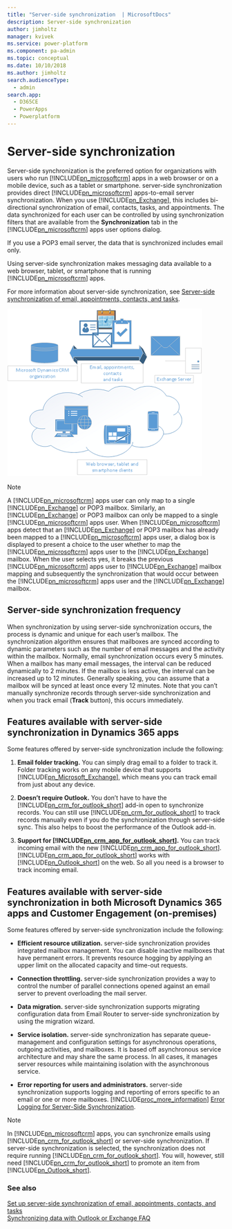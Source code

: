 ```yaml
---
title: "Server-side synchronization  | MicrosoftDocs"
description: Server-side synchronization
author: jimholtz
manager: kvivek
ms.service: power-platform
ms.component: pa-admin
ms.topic: conceptual
ms.date: 10/10/2018
ms.author: jimholtz
search.audienceType: 
  - admin
search.app: 
  - D365CE
  - PowerApps
  - Powerplatform
---
```

# Server-side synchronization

<a name="BKMK_serversidesync"></a> 

Server-side synchronization is the preferred option for organizations with users who run [!INCLUDE[pn_microsoftcrm](../includes/pn-dynamics-crm.md)] apps in a web browser or on a mobile device, such as a tablet or smartphone. server-side synchronization provides direct [!INCLUDE[pn_microsoftcrm](../includes/pn-dynamics-crm.md)] apps-to-email server synchronization. When you use [!INCLUDE[pn_Exchange](../includes/pn-exchange.md)], this includes bi-directional synchronization of email, contacts, tasks, and appointments. The data synchronized for each user can be controlled by using synchronization filters that are available from the **Synchronization** tab in the [!INCLUDE[pn_microsoftcrm](../includes/pn-dynamics-crm.md)] apps user options dialog.  
  
 If you use a POP3 email server, the data that is synchronized includes email only.  
  
 Using server-side synchronization makes messaging data available to a web browser, tablet, or smartphone that is running [!INCLUDE[pn_microsoftcrm](../includes/pn-dynamics-crm.md)] apps.  
  
 For more information about server-side synchronization, see [Server-side synchronization of email, appointments, contacts, and tasks](../admin/set-up-server-side-synchronization-of-email-appointments-contacts-and-tasks.md).  
  
 ![Server-side synchronization in Dynamics 365 apps](../admin/media/server-side-sync-diagram.png "Server-side synchronization in Dynamics 365 apps")  
  
> [!NOTE]
>  A [!INCLUDE[pn_microsoftcrm](../includes/pn-dynamics-crm.md)] apps user can only map to a single [!INCLUDE[pn_Exchange](../includes/pn-exchange.md)] or POP3 mailbox. Similarly, an [!INCLUDE[pn_Exchange](../includes/pn-exchange.md)] or POP3 mailbox can only be mapped to a single [!INCLUDE[pn_microsoftcrm](../includes/pn-dynamics-crm.md)] apps user. When [!INCLUDE[pn_microsoftcrm](../includes/pn-dynamics-crm.md)] apps detect that an [!INCLUDE[pn_Exchange](../includes/pn-exchange.md)] or POP3 mailbox has already been mapped to a [!INCLUDE[pn_microsoftcrm](../includes/pn-dynamics-crm.md)] apps user, a dialog box is displayed to present a choice to the user whether to map the [!INCLUDE[pn_microsoftcrm](../includes/pn-dynamics-crm.md)] apps user to the [!INCLUDE[pn_Exchange](../includes/pn-exchange.md)] mailbox. When the user selects yes, it breaks the previous [!INCLUDE[pn_microsoftcrm](../includes/pn-dynamics-crm.md)] apps user to [!INCLUDE[pn_Exchange](../includes/pn-exchange.md)] mailbox mapping and subsequently the synchronization that would occur between the [!INCLUDE[pn_microsoftcrm](../includes/pn-dynamics-crm.md)] apps user and the [!INCLUDE[pn_Exchange](../includes/pn-exchange.md)] mailbox.  
  
## Server-side synchronization frequency  
 When synchronization by using server-side synchronization occurs, the process is dynamic and unique for each user’s mailbox. The synchronization algorithm ensures that mailboxes are synced according to dynamic parameters such as the number of email messages and the activity within the mailbox. Normally, email synchronization occurs every 5 minutes. When a mailbox has many email messages, the interval can be reduced dynamically to 2 minutes. If the mailbox is less active, the interval can be increased up to 12 minutes. Generally speaking, you can assume that a mailbox will be synced at least once every 12 minutes. Note that you can’t manually synchronize records through server-side synchronization and when you track email (**Track** button), this occurs immediately.  
  
## Features available with server-side synchronization in Dynamics 365 apps  
 Some features offered by server-side synchronization include the following:  
  
1. **Email folder tracking.** You can simply drag email to a folder to track it. Folder tracking works on any mobile device that supports [!INCLUDE[pn_Microsoft_Exchange](../includes/pn-microsoft-exchange.md)], which means you can track email from just about any device.  
  
2. **Doesn’t require Outlook.** You don’t have to have the [!INCLUDE[pn_crm_for_outlook_short](../includes/pn-crm-for-outlook-short.md)] add-in open to synchronize records. You can still use [!INCLUDE[pn_crm_for_outlook_short](../includes/pn-crm-for-outlook-short.md)] to track records manually even if you do the synchronization through server-side sync. This also helps to boost the performance of the Outlook add-in.  
  
3. **Support for [!INCLUDE[pn_crm_app_for_outlook_short](../includes/pn-crm-app-for-outlook-short.md)].** You can track incoming email with the new [!INCLUDE[pn_crm_app_for_outlook_short](../includes/pn-crm-app-for-outlook-short.md)]. [!INCLUDE[pn_crm_app_for_outlook_short](../includes/pn-crm-app-for-outlook-short.md)] works with [!INCLUDE[pn_Outlook_short](../includes/pn-outlook-short.md)] on the web. So all you need is a browser to track incoming email.  
  
## Features available with server-side synchronization in both Microsoft Dynamics 365 apps and Customer Engagement (on-premises)
 Some features offered by server-side synchronization include the following:  
  
- **Efficient resource utilization.** server-side synchronization provides integrated mailbox management. You can disable inactive mailboxes that have permanent errors. It prevents resource hogging by applying an upper limit on the allocated capacity and time-out requests.  
  
- **Connection throttling.** server-side synchronization provides a way to control the number of parallel connections opened against an email server to prevent overloading the mail server.  
  
- **Data migration.** server-side synchronization supports migrating configuration data from Email Router to server-side synchronization by using the migration wizard. 
  
- **Service isolation.** server-side synchronization has separate queue-management and configuration settings for asynchronous operations, outgoing activities, and mailboxes. It is based off asynchronous service architecture and may share the same process. In all cases, it manages server resources while maintaining isolation with the asynchronous service.  
  
- **Error reporting for users and administrators.** server-side synchronization supports logging and reporting of errors specific to an email or one or more mailboxes. [!INCLUDE[proc_more_information](../includes/proc-more-information.md)] [Error Logging for Server-Side Synchronization](../admin/error-logging-server-side-synchronization.md).  
  
> [!NOTE]
> In [!INCLUDE[pn_microsoftcrm](../includes/pn-dynamics-crm.md)] apps, you can synchronize emails using [!INCLUDE[pn_crm_for_outlook_short](../includes/pn-crm-for-outlook-short.md)] or server-side synchronization. If server-side synchronization is selected, the synchronization does not require running [!INCLUDE[pn_crm_for_outlook_short](../includes/pn-crm-for-outlook-short.md)]. You will, however, still need [!INCLUDE[pn_crm_for_outlook_short](../includes/pn-crm-for-outlook-short.md)] to promote an item from [!INCLUDE[pn_Outlook_short](../includes/pn-outlook-short.md)].  
  
### See also  
 [Set up server-side synchronization of email, appointments, contacts, and tasks](../admin/set-up-server-side-synchronization-of-email-appointments-contacts-and-tasks.md)   
 [Synchronizing data with Outlook or Exchange FAQ](frequently-asked-questions-synchronizing-records-dynamics-365-and-outlook.md)
